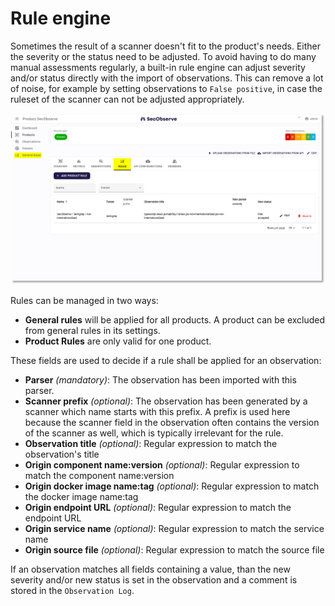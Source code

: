 # Rule engine

Sometimes the result of a scanner doesn't fit to the product's needs. Either the severity or the status need to be adjusted. To avoid having to do many manual assessments regularly, a built-in rule engine can adjust severity and/or status directly with the import of observations. This can remove a lot of noise, for example by setting observations to `False positive`, in case the ruleset of the scanner can not be adjusted appropriately. 

![Rules](../assets/images/screenshot_rules.png)

Rules can be managed in two ways:

* **General rules** will be applied for all products. A product can be excluded from general rules in its settings.
* **Product Rules** are only valid for one product.

These fields are used to decide if a rule shall be applied for an observation:

* **Parser** *(mandatory)*: The observation has been imported with this parser.
* **Scanner prefix** *(optional)*: The observation has been generated by a scanner which name starts with this prefix. A prefix is used here because the scanner field in the observation often contains the version of the scanner as well, which is typically irrelevant for the rule.
* **Observation title** *(optional)*: Regular expression to match the observation's title
* **Origin component name:version** *(optional)*: Regular expression to match the component name:version
* **Origin docker image name:tag** *(optional)*: Regular expression to match the docker image name:tag
* **Origin endpoint URL** *(optional)*: Regular expression to match the endpoint URL
* **Origin service name** *(optional)*: Regular expression to match the service name
* **Origin source file** *(optional)*: Regular expression to match the source file

If an observation matches all fields containing a value, than the new severity and/or new status is set in the observation and a comment is stored in the `Observation Log`.
